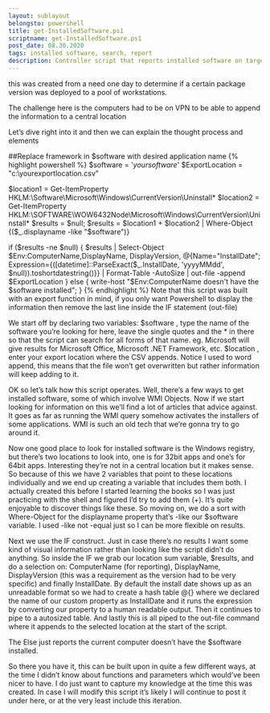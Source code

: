 ```yaml
---
layout: sublayout
belongsto: powershell
title: get-InstalledSoftware.ps1
scriptname: get-InstalledSoftware.ps1
post_date: 08.30.2020
tags: installed software, search, report
description: Controller script that reports installed software on target machine (local or remote),accepts parameters for software name, target machine, export location.
---
```


this was created from a need one day to determine if a certain package version was deployed to a pool of workstations.

The challenge here is the computers had to be on VPN to be able to append the information to a central location

Let’s dive right into it and then we can explain the thought process and elements

##Replace framework in $software with desired application name
{% highlight powershell %}
$software = '*yoursoftware*'
$ExportLocation = "c:\yourexportlocation.csv"

$location1 = Get-ItemProperty HKLM:\Software\Microsoft\Windows\CurrentVersion\Uninstall\*
$location2 = Get-ItemProperty HKLM:\SOFTWARE\WOW6432Node\Microsoft\Windows\CurrentVersion\Uninstall\*
$results = $null;
$results = $location1 + $location2 | Where-Object {($_.displayname -like "$software")} 

if ($results -ne $null) {
    $results | Select-Object $Env:ComputerName,DisplayName, DisplayVersion, 
    @{Name="InstallDate"; Expression={([datetime]::ParseExact($_.InstallDate, 'yyyyMMdd', $null)).toshortdatestring()}} | Format-Table -AutoSize  | out-file -append $ExportLocation
}
else {
    write-host "$Env:ComputerName doesn't have the $software installed";
}
{% endhighlight %}
Note that this script was built with an export function in mind, if you only want Powershell to display the information then remove the last line inside the IF statement (out-file)

We start off by declaring two variables:
$software , type the name of the software you’re looking for here, leave the single quotes and the * in there so that the script can search for all forms of that name. eg. Microsoft will give results for Microsoft Office, Microsoft .NET Framework, etc.
$location , enter your export location where the CSV appends. Notice I used to word append, this means that the file won’t get overwritten but rather information will keep adding to it.

OK so let’s talk how this script operates. Well, there’s a few ways to get installed software, some of which involve WMI Objects. Now if we start looking for information on this we’ll find a lot of articles that advice against. It goes as far as running the WMI query somehow activates the installers of some applications. WMI is such an old tech that we’re gonna try to go around it.

Now one good place to look for installed software is the Windows registry, but there’s two locations to look into, one is for 32bit apps and one’s for 64bit apps. Interesting they’re not in a central location but it makes sense. So because of this we have 2 variables that point to these locations individually and we end up creating a variable that includes them both. I actually created this before I started learning the books so I was just practicing with the shell and figured I’d try to add them (+). It’s quite enjoyable to discover things like these.
So moving on, we do a sort with Where-Object for the displayname property that’s -like our $software variable. I used -like not -equal just so I can be more flexible on results.

Next we use the IF construct. Just in case there’s no results I want some kind of visual information rather than looking like the script didn’t do anything.
So inside the IF we grab our location sum variable, $results, and do a selection on: ComputerName (for reporting), DisplayName, DisplayVersion (this was a requirement as the version had to be very specific) and finally InstallDate. By default the install date shows up as an unreadable format so we had to create a hash table @{} where we declared the name of our custom property as InstallDate and it runs the expression by converting our property to a human readable output. Then it continues to pipe to a autosized table. And lastly this is all piped to the out-file command where it appends to the selected location at the start of the script.

The Else just reports the current computer doesn’t have the $software installed.

So there you have it, this can be built upon in quite a few different ways, at the time I didn’t know about functions and parameters which would’ve been nicer to have. I do just want to capture my knowledge at the time this was created. In case I will modify this script it’s likely I will continue to post it under here, or at the very least include this iteration.

